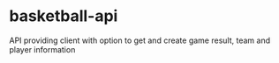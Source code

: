 # basketball-api
API providing client with option to get and create game result, team and player information
